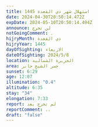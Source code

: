 ```yaml
---
title: استهلال شهر ذي القعدة 1445
date: 2024-04-30T20:50:14.472Z
expDate: 2024-05-10T20:50:14.494Z
announce: لن تخرج
notGoingComment: .
hijryMonth: ذي القعدة
hijryYear: 1445
dayOfSighting: الاربعاء
dateOfSighting: 2024/5/8
location: الجزيرة الشمالية
area: جسر الشيخ جابر
sunset: 6:29
age: 12:07
illumination: "0.4"
altitude: 6:35
stay: "34"
elongation: 7:33
report: لم تخرج بعد
reportComment: ..
draft: "false"
---
```

